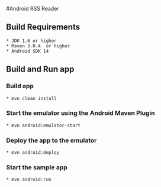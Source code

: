 #Android RSS Reader

## Build Requirements
    * JDK 1.6 or higher
    * Maven 3.0.4  or higher
    * Android SDK 14

## Build and Run app

### Build app
    * mvn clean install

### Start the emulator using the Android Maven Plugin
    * mvn android:emulator-start

### Deploy the app to the emulator
    * mvn android:deploy

### Start the sample app
    * mvn android:run

